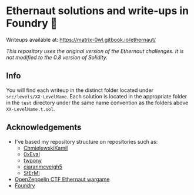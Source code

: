 # Ethernaut solutions and write-ups in Foundry 🔨

Writeups available at: https://matrix-0wl.gitbook.io/ethernaut/

_This repository uses the original version of the Ethernaut challenges. It is
not modified to the 0.8 version of Solidity._

## Info

You will find each writeup in the distinct folder located under
`src/levels/XX-LevelName`. Each solution is located in the appropriate folder in
the `test` directory under the same name convention as the folders above
`XX-LevelName.t.sol`.

## Acknowledgements

- I've based my repository structure on repositories such as:
  - [ChmielewskiKamil](https://github.com/ChmielewskiKamil/ethernaut-foundry)
  - [0xEval](https://github.com/0xEval/ethernaut-x-foundry)
  - [twpony](https://github.com/twpony/ethernaut-Foundry)
  - [ciaranmcveigh5](https://github.com/ciaranmcveigh5/ethernaut-x-foundry)
  - [StErMi](https://github.com/StErMi/foundry-ethernaut)
- [OpenZeppelin CTF Ethernaut wargame](https://github.com/OpenZeppelin/ethernaut)
- [Foundry](https://github.com/foundry-rs/book)
